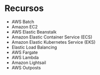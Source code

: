 # Recursos

- AWS Batch
- Amazon EC2
- AWS Elastic Beanstalk
- Amazon Elastic Container Service (ECS)
- Amazon Elastic Kubernetes Service (EKS)
- Elastic Load Balancing
- AWS Fargate
- AWS Lambda
- Amazon Lightsail
- AWS Outposts
